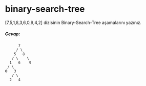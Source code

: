 # binary-search-tree
[7,5,1,8,3,6,0,9,4,2] dizisinin Binary-Search-Tree aşamalarını yazınız.  

##### Cevap: 
          7  
         / \  
        5   8  
       / \    \  
      1   6    9  
     / \   
    0   3  
       / \  
      2   4  
